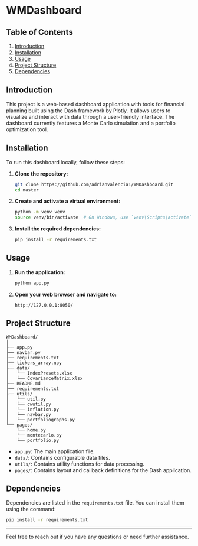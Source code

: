 # WMDashboard

## Table of Contents
1. [Introduction](#introduction)
2. [Installation](#installation)
3. [Usage](#usage)
4. [Project Structure](#project-structure)
5. [Dependencies](#dependencies)

## Introduction
This project is a web-based dashboard application with tools for financial planning built using the Dash framework by Plotly. It allows users to visualize and interact with data through a user-friendly interface. The dashboard currently features a Monte Carlo simulation and a portfolio optimization tool.

## Installation
To run this dashboard locally, follow these steps:

1. **Clone the repository:**
    ```sh
    git clone https://github.com/adrianvalencia1/WMDashboard.git
    cd master
    ```

2. **Create and activate a virtual environment:**
    ```sh
    python -m venv venv
    source venv/bin/activate  # On Windows, use `venv\Scripts\activate`
    ```

3. **Install the required dependencies:**
    ```sh
    pip install -r requirements.txt
    ```

## Usage
1. **Run the application:**
    ```sh
    python app.py
    ```

2. **Open your web browser and navigate to:**
    ```
    http://127.0.0.1:8050/
    ```

## Project Structure
```
WMDashboard/
│
├── app.py
├── navbar.py
├── requirements.txt
├── tickers_array.npy
├── data/
│   └── IndexPresets.xlsx
│   └── CovarianceMatrix.xlsx
├── README.md
├── requirements.txt
├── utils/
│   └── util.py
│   └── cwutil.py
│   └── inflation.py
│   └── navbar.py
│   └── portfoliographs.py
└── pages/
    └── home.py
    └── montecarlo.py
    └── portfolio.py
```

- `app.py`: The main application file.
- `data/`: Contains configurable data files.
- `utils/`: Contains utility functions for data processing.
- `pages/`: Contains layout and callback definitions for the Dash application.

## Dependencies
Dependencies are listed in the `requirements.txt` file. You can install them using the command:
```sh
pip install -r requirements.txt
```

---

Feel free to reach out if you have any questions or need further assistance.